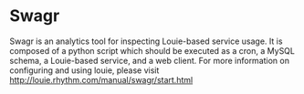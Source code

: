 # Swagr

Swagr is an analytics tool for inspecting Louie-based service usage. It is composed of a python script which should be executed as a cron, a MySQL schema, a Louie-based service, and a web client. For more information on configuring and
using louie, please visit http://louie.rhythm.com/manual/swagr/start.html
